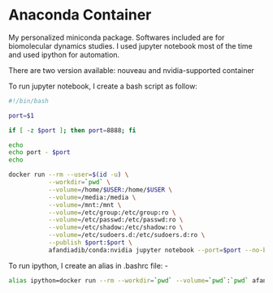 # Anaconda Container

My personalized miniconda package. Softwares included are for biomolecular dynamics studies. I used jupyter notebook most of the time and used ipython for automation.

There are two version available: nouveau and nvidia-supported container

To run jupyter notebook, I create a bash script as follow:
```bash
#!/bin/bash

port=$1

if [ -z $port ]; then port=8888; fi

echo
echo port - $port
echo

docker run --rm --user=$(id -u) \
           --workdir=`pwd` \
           --volume=/home/$USER:/home/$USER \
           --volume=/media:/media \
           --volume=/mnt:/mnt \
           --volume=/etc/group:/etc/group:ro \
           --volume=/etc/passwd:/etc/passwd:ro \
           --volume=/etc/shadow:/etc/shadow:ro \
           --volume=/etc/sudoers.d:/etc/sudoers.d:ro \
           --publish $port:$port \
           afandiadib/conda:nvidia jupyter notebook --port=$port --no-browser --ip=0.0.0.0
```

To run ipython, I create an alias in .bashrc file: -
```bash
alias ipython=docker run --rm --workdir=`pwd` --volume=`pwd`:`pwd` afandiadib/conda:nvidia ipython
```
